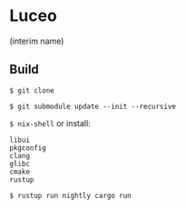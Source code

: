 # Luceo
(interim name)

## Build

`$ git clone`

`$ git submodule update --init --recursive`

`$ nix-shell` or install:

```
libui
pkgconfig
clang
glibc
cmake
rustup
```

`$ rustup run nightly cargo run`

